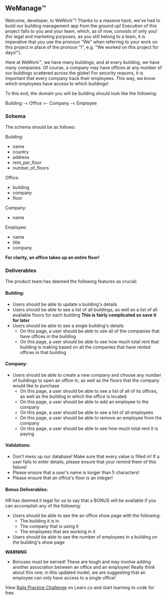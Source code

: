 ## WeManage™️

Welcome, developer, to WeWork™️! Thanks to a massive hack, we've had to build our building management app from the ground up! Execution of this project falls to you and your team, which, as of now, consists of only you! (for legal and marketing purposes, as you still belong to a team, it is imperative that you use the pronoun "We" when referring to your work on this project in place of the pronoun "I", e.g. "We worked on this project for days!").

Here at WeWork™️, we have many buildings, and at every building, we have many companies. Of course, a company may have offices at any number of our buildings scattered across the globe! For security reasons, it is important that every company track their employees. This way, we know which employees have access to which buildings!

To this end, the domain you will be building should look like the following:

Building -< Office >- Company -< Employee

### Schema

The schema should be as follows:

Building:
* name
* country
* address
* rent_per_floor
* number_of_floors


Office:
* building
* company
* floor


Company:
* name


Employee:
* name
* title
* company


**For clarity, an office takes up an entire floor!**

### Deliverables

The product team has deemed the following features as crucial:

#### Building:

* Users should be able to update a building's details
* Users should be able to see a list of all buildings, as well as a list of all available floors for each building **This is fairly complicated so save it for later**
* Users should be able to see a single building's details
	- On this page, a user should be able to see all of the companies that have offices in the building
	- On this page, a user should be able to see how much total rent that building is making based on all the companies that have rented offices in that building


#### Company:

* Users should be able to create a new company and choose any number of buildings to open an office in, as well as the floors that the company would like to purchase
	- On this page, a user should be able to see a list of all of its offices, as well as the building in which the office is located
	- On this page, a user should be able to add an employee to the company
	- On this page, a user should be able to see a list of all employees
	- On this page, a user should be able to remove an employee from the company
	- On this page, a user should be able to see how much total rent it is paying

#### Validations:

* Don't mess up our database! Make sure that every value is filled in! If a user fails to enter details, please ensure that your remind them of this failure!
* Please ensure that a user's name is longer than 5 characters!
* Please ensure that an office's floor is an integer!


#### Bonus Deliverables:

HR has deemed it legal for us to say that a BONUS will be available if you can accomplish any of the following:

* Users should be able to see the an office show page with the following:
	- The building it is in
	- The company that is using it
	- The employees that are working in it
* Users should be able to see the number of employees in a building on the building's show page

**WARNING**
* Bonuses must be earned! These are tough and may involve adding another association between an office and an employee! Really think about this one; in this updated model, we are suggesting that an employee can only have access to a single office!



<p class='util--hide'>View <a href='https://learn.co/lessons/rails-challenge-practice'>Rails Practice Challenge</a> on Learn.co and start learning to code for free.</p>
